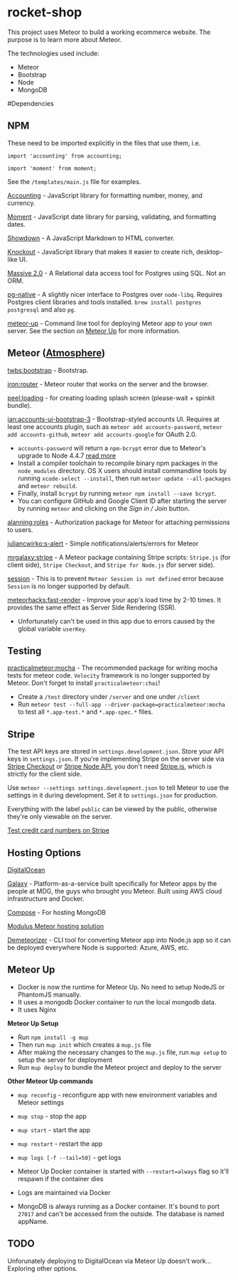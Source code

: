 # rocket-shop

This project uses Meteor to build a working ecommerce website. The purpose is to learn more about Meteor.

The technologies used include:
* Meteor
* Bootstrap
* Node
* MongoDB

#Dependencies
## NPM

These need to be imported explicitly in the files that use them, i.e.
 
`import 'accounting' from accounting;`

`import 'moment' from moment;` 

See the `/templates/main.js` file for examples.  

[Accounting](https://github.com/openexchangerates/accounting.js) - JavaScript library for formatting number, money, and currency.

[Moment](https://github.com/moment/moment) - JavaScript date library for parsing, validating, and formatting dates.

[Showdown](https://github.com/showdownjs/showdown) - A JavaScript Markdown to HTML converter.

[Knockout](https://github.com/knockout/knockout) - JavaScript library that makes it easier to create rich, desktop-like UI.

[Massive 2.0](https://github.com/robconery/massive-js) - A Relational data access tool for Postgres using SQL. Not an ORM.

[pg-native](https://www.npmjs.com/package/pg-native) - A slightly nicer interface to Postgres over `node-libq`. Requires Postgres client libraries and tools installed. `brew install postgres postgresql` and also `pg`.

[meteor-up](https://github.com/kadirahq/meteor-up) - Command line tool for deploying Meteor app to your own server. See the section on [Meteor Up](#meteor-up) for more information. 


## Meteor ([Atmosphere](https://atmospherejs.com/))
 
[twbs:bootstrap](https://atmospherejs.com/twbs/bootstrap) - Bootstrap.

[iron:router](https://atmospherejs.com/iron/router) - Meteor router that works on the server and the browser.

[peel:loading](https://atmospherejs.com/pcel/loading) - for creating loading splash screen (please-wait + spinkit bundle).

[ian:accounts-ui-bootstrap-3](https://atmospherejs.com/ian/accounts-ui-bootstrap-3) - Bootstrap-styled accounts UI. Requires at least one accounts plugin, such as `meteor add accounts-password`, `meteor add accounts-github`, `meteor add accounts-google` for OAuth 2.0.
* `accounts-password` will return a `npm-bcrypt` error due to Meteor's upgrade to Node 4.4.7 [read more](https://guide.meteor.com/1.4-migration.html#binary-packages-require-build-toolchain)
* Install a compiler toolchain to recompile binary npm packages in the `node_modules` directory. OS X users should install commandline tools by running `xcode-select --install`, then run `meteor update --all-packages` and `meteor rebuild`.
* Finally, install `bcrypt` by running `meteor npm install --save bcrypt`.
* You can configure GitHub and Google Client ID after starting the server by running `meteor` and clicking on the _Sign in / Join_ button.

[alanning:roles](https://atmospherejs.com/alanning/roles) - Authorization package for Meteor for attaching permissions to users.

[juliancwirko:s-alert](https://atmospherejs.com/juliancwirko/s-alert) - Simple notifications/alerts/errors for Meteor

[mrgalaxy:stripe](https://atmospherejs.com/mrgalaxy/stripe) - A Meteor package containing Stripe scripts: `Stripe.js` (for client side), `Stripe Checkout`, and `Stripe for Node.js` (for server side).

[session](https://docs.meteor.com/api/session.html) - This is to prevent `Meteor Session is not defined` error because `Session` is no longer supported by default.

[meteorhacks:fast-render](https://atmospherejs.com/meteorhacks/fast-render) - Improve your app's load time by 2-10 times. It provides the same effect as Server Side Rendering (SSR).
* Unfortunately can't be used in this app due to errors caused by the global variable `userKey`.


## Testing

[practicalmeteor:mocha](https://atmospherejs.com/practicalmeteor/mocha) - The recommended package for writing mocha tests for meteor code. `Velocity` framework is no longer supported by Meteor. Don't forget to install `practicalmeteor:chai`!
* Create a `/test` directory under `/server` and one under `/client`
* Run `meteor test --full-app --driver-package=practicalmeteor:mocha` to test all `*.app-test.*` and `*.app-spec.*` files.

## Stripe

The test API keys are stored in `settings.development.json`. Store your API keys in `settings.json`. If you're implementing Stripe on the server side via [Stripe Checkout](https://stripe.com/docs/checkout) or [Stripe Node API](https://stripe.com/docs/api/node#balance_object), you don't need [Stripe.js](https://stripe.com/docs/stripe.js), which is strictly for the client side.

Use `meteor --settings settings.development.json` to tell Meteor to use the settings in it during development. Set it to `settings.json` for production.

Everything with the label `public` can be viewed by the public, otherwise they're only viewable on the server. 

[Test credit card numbers on Stripe](https://stripe.com/docs/testing#cards)

## Hosting Options

[DigitalOcean](https://www.digitalocean.com/)

[Galaxy](https://www.meteor.com/hosting) - Platform-as-a-service built specifically for Meteor apps by the people at MDG, the guys who brought you Meteor. Built using AWS cloud infrastructure and Docker. 

[Compose](https://www.compose.com/mongodb) - For hosting MongoDB

[Modulus Meteor hosting solution](https://modulus.io/meteor)

[Demeteorizer](https://github.com/onmodulus/demeteorizer) - CLI tool for converting Meteor app into Node.js app so it can be deployed everywhere Node is supported: Azure, AWS, etc.

## Meteor Up

* Docker is now the runtime for Meteor Up. No need to setup NodeJS or PhantomJS manually.
* It uses a mongodb Docker container to run the local mongodb data.
* It uses Nginx

**Meteor Up Setup**

* Run `npm install -g mup`
* Then run `mup init` which creates a `mup.js` file
* After making the necessary changes to the `mup.js` file, run `mup setup` to setup the server for deployment
* Run `mup deploy` to bundle the Meteor project and deploy to the server

**Other Meteor Up commands**

* `mup reconfig` - reconfigure app with new environment variables and Meteor settings
* `mup stop` - stop the app
* `mup start` - start the app
* `mup restart` - restart the app
* `mup logs [-f --tail=50]` - get logs

* Meteor Up Docker container is started with `--restart=always` flag so it'll respawn if the container dies
* Logs are maintained via Docker
* MongoDB is always running as a Docker container. It's bound to port `27017` and can't be accessed from the outside. The database is named appName.

## TODO

Unforunately deploying to DigitalOcean via Meteor Up doesn't work... Exploring other options. 